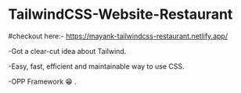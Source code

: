 # TailwindCSS-Website-Restaurant
   #checkout here:-
https://mayank-tailwindcss-restaurant.netlify.app/



-Got a clear-cut idea about Tailwind.

-Easy, fast, efficient and maintainable way to use CSS.

-OPP Framework 😁 . 
